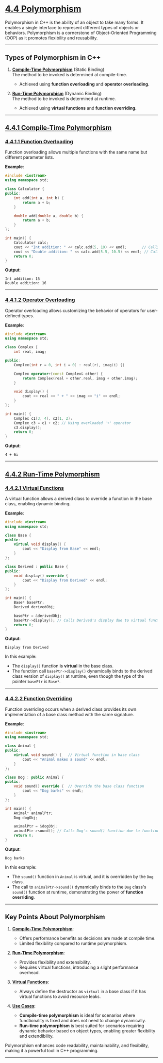 # [4.4 Polymorphism](#44-polymorphism)

Polymorphism in C++ is the ability of an object to take many forms. It enables a single interface to represent different types of objects or behaviors. Polymorphism is a cornerstone of Object-Oriented Programming (OOP) as it promotes flexibility and reusability.

---

## Types of Polymorphism in C++

1. **[Compile-Time Polymorphism](#441-compile-time-polymorphism)** (Static Binding)  
   The method to be invoked is determined at compile-time.  
   - Achieved using **function overloading** and **operator overloading**.

2. **[Run-Time Polymorphism](#442-run-time-polymorphism)** (Dynamic Binding)  
   The method to be invoked is determined at runtime.  
   - Achieved using **virtual functions** and **function overriding**.

---

## [4.4.1 Compile-Time Polymorphism](#441-compile-time-polymorphism)

### [4.4.1.1 Function Overloading](#4411-function-overloading)
Function overloading allows multiple functions with the same name but different parameter lists.

**Example**:
```cpp
#include <iostream>
using namespace std;

class Calculator {
public:
    int add(int a, int b) {
        return a + b;
    }

    double add(double a, double b) {
        return a + b;
    }
};

int main() {
    Calculator calc;
    cout << "Int addition: " << calc.add(5, 10) << endl;       // Calls int version
    cout << "Double addition: " << calc.add(5.5, 10.5) << endl; // Calls double version
    return 0;
}
```

**Output**:
```
Int addition: 15
Double addition: 16
```

---

### [4.4.1.2 Operator Overloading](#4412-operator-overloading)
Operator overloading allows customizing the behavior of operators for user-defined types.

**Example**:
```cpp
#include <iostream>
using namespace std;

class Complex {
    int real, imag;

public:
    Complex(int r = 0, int i = 0) : real(r), imag(i) {}

    Complex operator+(const Complex& other) {
        return Complex(real + other.real, imag + other.imag);
    }

    void display() {
        cout << real << " + " << imag << "i" << endl;
    }
};

int main() {
    Complex c1(3, 4), c2(1, 2);
    Complex c3 = c1 + c2; // Using overloaded '+' operator
    c3.display();
    return 0;
}
```

**Output**:
```
4 + 6i
```

---

## [4.4.2 Run-Time Polymorphism](#442-run-time-polymorphism)

### [4.4.2.1 Virtual Functions](#4421-virtual-functions)
A virtual function allows a derived class to override a function in the base class, enabling dynamic binding.

**Example**:
```cpp
#include <iostream>
using namespace std;

class Base {
public:
    virtual void display() {
        cout << "Display from Base" << endl;
    }
};

class Derived : public Base {
public:
    void display() override {
        cout << "Display from Derived" << endl;
    }
};

int main() {
    Base* basePtr;
    Derived derivedObj;

    basePtr = &derivedObj;
    basePtr->display(); // Calls Derived's display due to virtual function
    return 0;
}
```

**Output**:
```
Display from Derived
```

In this example:
- The `display()` function is **virtual** in the base class. 
- The function call `basePtr->display()` dynamically binds to the derived class version of `display()` at runtime, even though the type of the pointer `basePtr` is `Base*`.

---

### [4.4.2.2 Function Overriding](#4422-function-overriding)
Function overriding occurs when a derived class provides its own implementation of a base class method with the same signature.

**Example**:
```cpp
#include <iostream>
using namespace std;

class Animal {
public:
    virtual void sound() {   // Virtual function in base class
        cout << "Animal makes a sound" << endl;
    }
};

class Dog : public Animal {
public:
    void sound() override {  // Override the base class function
        cout << "Dog barks" << endl;
    }
};

int main() {
    Animal* animalPtr;
    Dog dogObj;

    animalPtr = &dogObj;
    animalPtr->sound(); // Calls Dog's sound() function due to function overriding
    return 0;
}
```

**Output**:
```
Dog barks
```

In this example:
- The `sound()` function in `Animal` is virtual, and it is overridden by the `Dog` class.
- The call to `animalPtr->sound()` dynamically binds to the `Dog` class's `sound()` function at runtime, demonstrating the power of **function overriding**.

---

## Key Points About Polymorphism

1. **[Compile-Time Polymorphism](#441-compile-time-polymorphism)**:
   - Offers performance benefits as decisions are made at compile time.
   - Limited flexibility compared to runtime polymorphism.

2. **[Run-Time Polymorphism](#442-run-time-polymorphism)**:
   - Provides flexibility and extensibility.
   - Requires virtual functions, introducing a slight performance overhead.

3. **[Virtual Functions](#4421-virtual-functions)**:
   - Always define the destructor as `virtual` in a base class if it has virtual functions to avoid resource leaks.

4. **[Use Cases](#4422-function-overriding)**:
   - **Compile-time polymorphism** is ideal for scenarios where functionality is fixed and does not need to change dynamically.
   - **Run-time polymorphism** is best suited for scenarios requiring dynamic behavior based on object types, enabling greater flexibility and extendibility.

Polymorphism enhances code readability, maintainability, and flexibility, making it a powerful tool in C++ programming.

---
